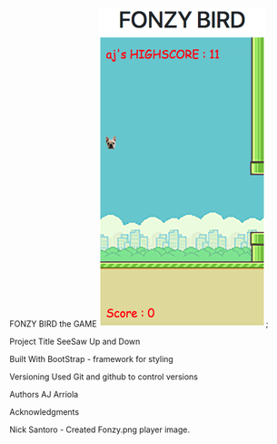 FONZY BIRD the GAME
![](assets/images/fonzyGameImg.png);



Project Title
SeeSaw Up and Down

Built With
BootStrap - framework for styling

Versioning
Used Git and github to control versions

Authors
AJ Arriola

Acknowledgments

Nick Santoro - Created Fonzy.png player image.